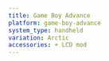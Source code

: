 ```yaml
---
title: Game Boy Advance
platform: game-boy-advance
system_type: handheld
variation: Arctic
accessories: + LCD mod
---
```

